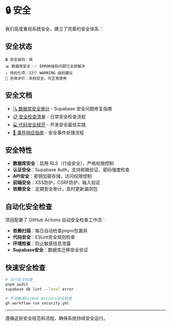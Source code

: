 # 🔒 安全

我们高度重视系统安全，建立了完善的安全体系：

## 安全状态

```
🔒 安全级别：高
📊 数据库安全：✅ ERROR级别问题已全部解决
⚠️ 待优化项：12个 WARNING 级别建议
🎯 总体评价：系统安全，可正常使用
```

## 安全文档

- [🔍 数据库安全审计](./database-security-audit.md) - Supabase 安全问题修复指南
- [📋 安全检查清单](./security-checklist.md) - 日常安全检查流程
- [💻 代码安全规范](./code-security-guidelines.md) - 开发安全最佳实践
- [🚨 事件响应指南](./incident-response.md) - 安全事件处理流程

## 安全特性

- **数据库安全**：启用 RLS（行级安全），严格权限控制
- **认证安全**：Supabase Auth，支持邮箱验证、密码强度检查
- **API安全**：密钥加密存储，访问权限控制
- **前端安全**：XSS防护，CSRF防护，输入验证
- **依赖安全**：定期安全审计，及时更新漏洞包

## 自动化安全检查

项目配置了 GitHub Actions 自动安全检查工作流：

- **依赖扫描**：每日自动检查pnpm包漏洞
- **代码安全**：ESLint安全规则检查
- **环境检查**：防止敏感信息泄露
- **Supabase安全**：数据库迁移安全验证

## 快速安全检查

```bash
# 运行安全检查
pnpm audit
supabase db lint --level error

# 手动触发GitHub Actions安全检查
gh workflow run security.yml
```

---

遵循这些安全规范和流程，确保系统持续安全运行。
